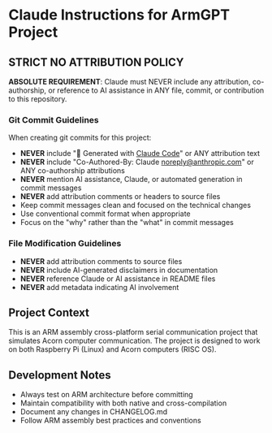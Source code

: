 # Claude Instructions for ArmGPT Project

## STRICT NO ATTRIBUTION POLICY

**ABSOLUTE REQUIREMENT**: Claude must NEVER include any attribution, co-authorship, or reference to AI assistance in ANY file, commit, or contribution to this repository.

### Git Commit Guidelines

When creating git commits for this project:

- **NEVER** include "🤖 Generated with [Claude Code](https://claude.ai/code)" or ANY attribution text
- **NEVER** include "Co-Authored-By: Claude <noreply@anthropic.com>" or ANY co-authorship attributions
- **NEVER** mention AI assistance, Claude, or automated generation in commit messages
- **NEVER** add attribution comments or headers to source files
- Keep commit messages clean and focused on the technical changes
- Use conventional commit format when appropriate
- Focus on the "why" rather than the "what" in commit messages

### File Modification Guidelines

- **NEVER** add attribution comments to source files
- **NEVER** include AI-generated disclaimers in documentation
- **NEVER** reference Claude or AI assistance in README files
- **NEVER** add metadata indicating AI involvement

## Project Context

This is an ARM assembly cross-platform serial communication project that simulates Acorn computer communication. The project is designed to work on both Raspberry Pi (Linux) and Acorn computers (RISC OS).

## Development Notes

- Always test on ARM architecture before committing
- Maintain compatibility with both native and cross-compilation
- Document any changes in CHANGELOG.md
- Follow ARM assembly best practices and conventions